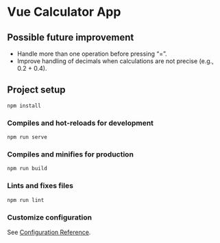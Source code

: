 # Vue Calculator App

## Possible future improvement
- Handle more than one operation before pressing “=”.
- Improve handling of decimals when calculations are not precise (e.g., 0.2 + 0.4).

## Project setup
```
npm install
```

### Compiles and hot-reloads for development
```
npm run serve
```

### Compiles and minifies for production
```
npm run build
```

### Lints and fixes files
```
npm run lint
```

### Customize configuration
See [Configuration Reference](https://cli.vuejs.org/config/).
